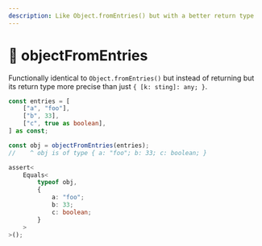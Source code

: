 ```yaml
---
description: Like Object.fromEntries() but with a better return type
---
```


# 🌟 objectFromEntries

Functionally identical to `Object.fromEntries()` but instead of returning but its return type more precise than just `{ [k: sting]: any; }`.

```typescript
const entries = [
    ["a", "foo"],
    ["b", 33],
    ["c", true as boolean],
] as const;

const obj = objectFromEntries(entries);
//    ^ obj is of type { a: "foo"; b: 33; c: boolean; }

assert<
    Equals<
        typeof obj,
        {
            a: "foo";
            b: 33;
            c: boolean;
        }
    >
>();
```
